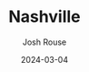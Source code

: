---
title: Nashville
subtitle: Josh Rouse
year: 2005
date: 2024-03-04
image: ./images/nashville.jpg
link: https://open.spotify.com/album/0oHhHfPF58IM1qgy7TMGHj?si=L80s8_9uTa6jQy7ppvrykA
type: music
---